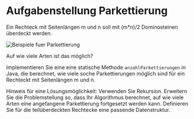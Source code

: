 # Aufgabenstellung Parkettierung #

Ein Rechteck mit Seitenlängen m und n soll mit (m*n)/2 Dominosteinen überdeckt werden. 

![Beispiele fuer Parkettierung](Parkett.png)


Auf wie viele Arten ist das möglich?

Implementieren Sie eine eine statische Methode `anzahlParkettierungen` in Java, die berechnet, wie viele soche Parkettierungen möglich sind für ein Rechteckt mit Seitenlängen m und n.

Hinweis für eine Lösungsmöglichkeit: Verwenden Sie Rekursion. Erweitern Sie die Problemstellung so, dass Ihr Algorithmus berechnet, auf wie viele Arten eine angefangene Parkettierung fortgesetzt werden kann. Definieren Sie für die teilüberdeckten Rechtecke eine passende Datenstruktur.